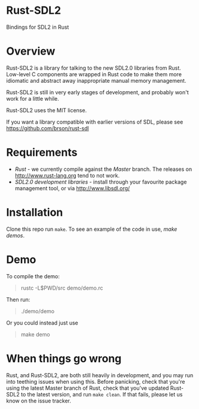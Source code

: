 # Rust-SDL2
Bindings for SDL2 in Rust
# Overview

Rust-SDL2 is a library for talking to the new SDL2.0 libraries from Rust. Low-level C components are wrapped in Rust code to make them more idiomatic and abstract away inappropriate manual memory management.

Rust-SDL2 is still in very early stages of development, and probably won't work for a little while.

Rust-SDL2 uses the MIT license.

If you want a library compatible with earlier versions of SDL, please see https://github.com/brson/rust-sdl

# Requirements

* *Rust* - we currently compile against the *Master* branch. The releases on http://www.rust-lang.org tend to not work.
* *SDL2.0  development libraries* - install through your favourite package management tool, or via http://www.libsdl.org/

# Installation
Clone this repo run `make`. To see an example of the code in use, *make demos*.

# Demo

To compile the demo:

> rustc -L$PWD/src demo/demo.rc


Then run:

> ./demo/demo

Or you could instead just use

> make demo

# When things go wrong
Rust, and Rust-SDL2, are both still heavily in development, and you may run into teething issues when using this. Before panicking, check that you're using the latest Master branch of Rust, check that you've updated Rust-SDL2 to the latest version, and run `make clean`. If that fails, please let us know on the issue tracker.
